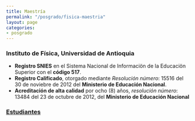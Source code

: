 ```yaml
---
title: Maestría
permalink: "/posgrado/fisica-maestria"
layout: page
categories:
- posgrado
---
```


### Instituto de Física, Universidad de Antioquia

* __Registro SNIES__ en el Sistema Nacional de Informaciön de la Educaciön Superior con el __código 517__.
* __Registro Calificado__, otorgado mediante _Resolución número_: 15516 del 30 de noviebre de 2012 del __Ministerio de Educación Nacional__.
* __Acreditación de alta calidad__ por ocho (8) años, _resolución número_: 13484 del 23 de octubre de 2012, del __Ministerio de Educación Nacional__

<!-- in repository: _pages/files/estudiantes_maestria.md-->

### [Estudiantes](/files/estudiantes-maestria)
